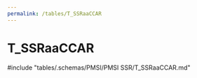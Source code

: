 ```yaml
---
permalink: /tables/T_SSRaaCCAR
---
```

# T\_SSRaaCCAR
<!-- SPDX-License-Identifier: MPL-2.0 -->

<!-- ATTENTION : Ne pas supprimer ou modifier la ligne ci-dessous -->
#include "tables/.schemas/PMSI/PMSI SSR/T_SSRaaCCAR.md"
<!-- ATTENTION : Ne pas supprimer ou modifier la ligne ci-dessus -->
